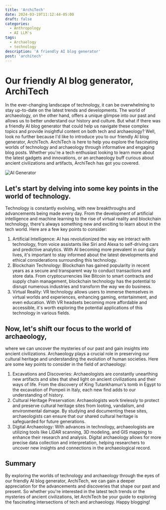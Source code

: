 ```yaml
---
title: 'ArchiTech'
date: 2024-03-19T11:12:44-05:00
draft: false
categories:
  - Anthropology
  - AI LLM's
tags:
  - Archaelogy
  - technology
description: 'A friendly AI blog generator'
post: 'architech'
---
```


# Our friendly AI blog generator, ArchiTech

In the ever-changing landscape of technology, it can be overwhelming to stay up-to-date on the latest trends and developments. The world of archaeology, on the other hand, offers a unique glimpse into our past and allows us to better understand our history and culture. But what if there was a friendly AI blog generator that could help us navigate these complex topics and provide insightful content on both tech and archaeology? Well, look no further because I'd like to introduce you to our friendly AI blog generator, ArchiTech. ArchiTech is here to help you explore the fascinating worlds of technology and archaeology through informative and engaging blog posts. Whether you're a tech enthusiast looking to learn more about the latest gadgets and innovations, or an archaeology buff curious about ancient civilizations and artifacts, ArchiTech has got you covered.

![AI Generator](/image/blogGen.png)

## Let's start by delving into some key points in the world of technology.

Technology is constantly evolving, with new breakthroughs and advancements being made every day. From the development of artificial intelligence and machine learning to the rise of virtual reality and blockchain technology, there's always something new and exciting to learn about in the tech world. Here are a few key points to consider:

1.  Artificial Intelligence: AI has revolutionized the way we interact with technology, from voice assistants like Siri and Alexa to self-driving cars and predictive analytics. With AI becoming more prevalent in our daily lives, it's important to stay informed about the latest developments and ethical considerations surrounding this technology.
2.  Blockchain Technology: Blockchain has gained popularity in recent years as a secure and transparent way to conduct transactions and store data. From cryptocurrencies like Bitcoin to smart contracts and supply chain management, blockchain technology has the potential to disrupt numerous industries and transform the way we do business.
3.  Virtual Reality: VR technology allows users to immerse themselves in virtual worlds and experiences, enhancing gaming, entertainment, and even education. With VR headsets becoming more affordable and accessible, it's worth exploring the potential applications of this technology in various fields.

## Now, let's shift our focus to the world of archaeology,

where we can uncover the mysteries of our past and gain insights into ancient civilizations. Archaeology plays a crucial role in preserving our cultural heritage and understanding the evolution of human societies. Here are some key points to consider in the field of archaeology:

1. Excavations and Discoveries: Archaeologists are constantly unearthing new artifacts and sites that shed light on ancient civilizations and their ways of life. From the discovery of King Tutankhamun's tomb in Egypt to the excavation of Pompeii in Italy, each new find adds to our understanding of history.
2. Cultural Heritage Preservation: Archaeologists work tirelessly to protect and preserve cultural heritage sites from looting, vandalism, and environmental damage. By studying and documenting these sites, archaeologists can ensure that our shared cultural heritage is safeguarded for future generations.
3. Digital Archaeology: With advances in technology, archaeologists are utilizing tools like LiDAR scanning, 3D modeling, and GIS mapping to enhance their research and analysis. Digital archaeology allows for more precise data collection and interpretation, helping researchers to uncover new insights and connections in the archaeological record.

## Summary

By exploring the worlds of technology and archaeology through the eyes of our friendly AI blog generator, ArchiTech, we can gain a deeper appreciation for the advancements and discoveries that shape our past and present. So whether you're interested in the latest tech trends or the mysteries of ancient civilizations, let ArchiTech be your guide to exploring the fascinating intersections of tech and archaeology. Happy blogging!

